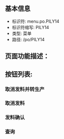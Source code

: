 
## 基本信息

- 标识符: menu.po.PILY14
- 标识符缩写: PILY14
- 类型: 菜单
- 路径: /po/PILY14

## 页面功能描述：





## 按钮列表:


### 取消发料并转生产



### 取消发料



### 发料确认



### 查询


